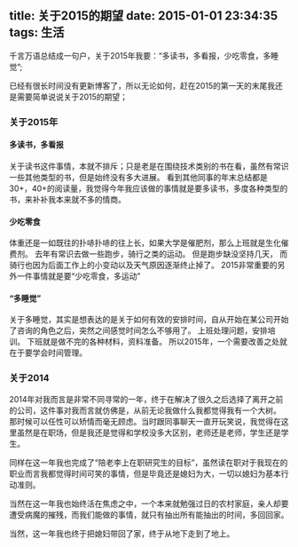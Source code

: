 title: 关于2015的期望
date: 2015-01-01 23:34:35
tags: 生活
---

千言万语总结成一句户，关于2015年我要：“多读书，多看报，少吃零食，多睡觉”;

已经有很长时间没有更新博客了，所以无论如何，赶在2015的第一天的末尾我还是需要简单说说关于2015的期望；

<!-- more -->

### 关于2015年

#### 多读书，多看报

关于读书这件事情，本就不排斥；只是老是在围绕技术类别的书在看，虽然有常识一些其他类型的书，但是始终没有多大进展。 看到其他同事的年末总结都是30+，40+的阅读量，我觉得今年我应该做的事情就是要多读书，多度各种类型的书，来补补我本来就不多的情商。

#### 少吃零食

体重还是一如既往的扑哧扑哧的往上长，如果大学是催肥剂，那么上班就是生化催费剂。 去年有常识去做一些跑步，骑行之类的运动。 但是跑步缺没坚持几天， 而骑行也因为后面工作上的小变动以及天气原因逐渐终止掉了。
2015非常重要的另外一件事情就是要“少吃零食，多运动”

#### “多睡觉”

关于多睡觉，其实是想表达的是关于如何有效的安排时间，自从开始在某公司开始了咨询的角色之后，突然之间感觉时间怎么不够用了。 上班处理问题，安排培训。 下班就是做不完的各种材料，资料准备。 所以2015年，一个需要改善之处就在于要学会时间管理。


### 关于2014

2014年对我而言是非常不同寻常的一年，终于在解决了很久之后选择了离开之前的公司，这件事对我而言就仿佛是，从前无论我做什么我都觉得我有一个大树。
那时候可以任性可以矫情而毫无顾虑。当时跟同事聊天一直开玩笑说，我觉得在这里虽然是在职场，但是我还是觉得和学校没多大区别，老师还是老师，学生还是学生。

同样在这一年我也完成了“陪老李上在职研究生的目标”，虽然读在职对于我现在的职业而言我都觉得时间可笑的事情，但是毕竟还是媳妇为大，一切以媳妇为基本行动准则。

当然在这一年我也始终活在焦虑之中，一个本来就勉强过日的农村家庭，亲人却要遭受病魔的摧残，而我们能做的事情，就只有抽出所有能抽出的时间，多回回家。

当然，这一年我也终于把媳妇带回了家，终于从地下走到了地上。

